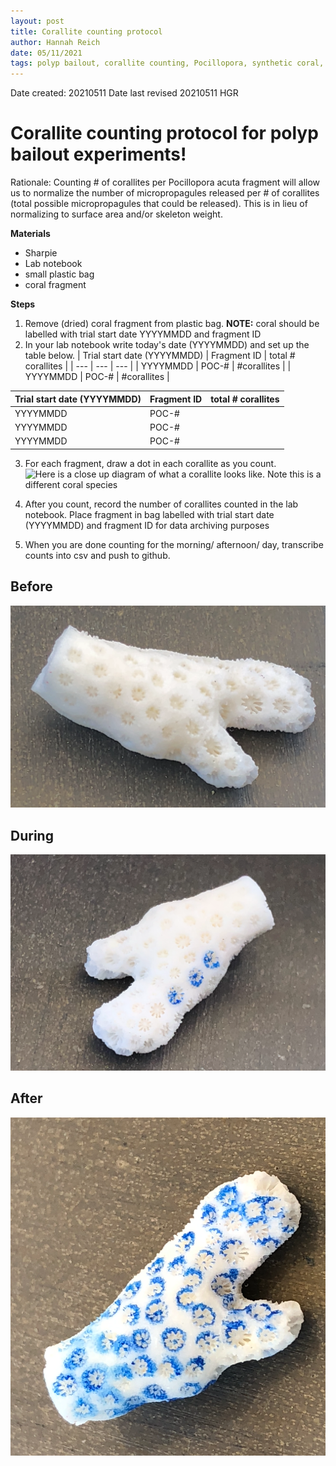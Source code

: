 ```yaml
---
layout: post
title: Corallite counting protocol
author: Hannah Reich
date: 05/11/2021
tags: polyp bailout, corallite counting, Pocillopora, synthetic coral, Putnam lab, NSF HDR
---
```


Date created: 20210511
Date last revised 20210511 HGR

# Corallite counting protocol for polyp bailout experiments!
Rationale: Counting # of corallites per Pocillopora acuta fragment will allow us to normalize the number of micropropagules released per # of corallites (total possible micropropagules that could be released). This is in lieu of normalizing to surface area and/or skeleton weight.

**Materials**
- Sharpie
- Lab notebook
- small plastic bag
- coral fragment

**Steps**
1. Remove (dried) coral fragment from plastic bag. **NOTE:** coral should be labelled with trial start date YYYYMMDD and fragment ID
2. In your lab notebook write today's date (YYYYMMDD) and set up the table below.
| Trial start date (YYYYMMDD) | Fragment ID | total # corallites |
| --- | --- | --- |
| YYYYMMDD | POC-# | #corallites |
| YYYYMMDD | POC-# | #corallites |

| Trial start date (YYYYMMDD) | Fragment ID | total # corallites |  
| ----- | ----- | ----- |
| YYYYMMDD | POC-# |  |
| YYYYMMDD | POC-# |  |
| YYYYMMDD | POC-# |  |

3. For each fragment, draw a dot in each corallite as you count.  
![Here is a close up diagram of what a corallite looks like. Note this is a different coral species](https://www.researchgate.net/figure/Diagram-showing-the-difference-of-corallite-calice-and-corallum_fig2_277666584)

4. After you count, record the number of corallites counted in the lab notebook. Place fragment in bag labelled with trial start date (YYYYMMDD) and fragment ID for data archiving purposes
5. When you are done counting for the morning/ afternoon/ day, transcribe counts into csv and push to github.  

## **Before**
![bare_skeleton](https://github.com/thesyntheticcoral/SynCoral_Protocols/blob/master/Polyp_Bailout/equipment_images/before.png)

## **During**
![three_corallites_counted](https://github.com/thesyntheticcoral/SynCoral_Protocols/blob/master/Polyp_Bailout/equipment_images/three_corallites_counted.png)  

## **After**
![all_corallites_counted](https://github.com/thesyntheticcoral/SynCoral_Protocols/blob/master/Polyp_Bailout/equipment_images/all_corallites_counted.png)  
